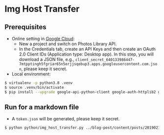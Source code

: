 # Img Host Transfer

## Prerequisites

+ Online setting in [Google Cloud](https://console.cloud.google.com/):
  + New a project and switch on Photos Library API.
  + In the Credentials tab, create an API Keys and then create an OAuth 2.0 Client IDs (Application type: Desktop app). In this step, you will download a JSON file, e.g., `client_secret_640133986447-7mtpptingh5fgriar65n5erjjsqebup3.apps.googleusercontent.com.json`, please keep it secret.
+ Local environment:

```bash
$ virtualenv -p python3.8 .venv
$ source .venv/bin/activate
$ pip install --upgrade google-api-python-client google-auth-httplib2 google-auth-oauthlib
```

## Run for a markdown file

+ A `token.json` will be generated, please keep it secret.

```bash
$ python python/img_host_transfer.py ../blog-post/content/posts/20190212-zeuzera-coffeae-nietner.md client_secret_640133986447-7mtpptingh5fgriar65n5erjjsqebup3.apps.googleusercontent.com.json
```
